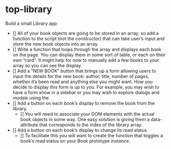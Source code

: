 # top-library

Build a small Library app

- [] All of your book objects are going to be stored in an array, so add a function to the script (not the constructor) that can take user’s input and store the new book objects into an array.
- [] Write a function that loops through the array and displays each book on the page. You can display them in some sort of table, or each on their own “card”. It might help for now to manually add a few books to your array so you can see the display.
- [] Add a “NEW BOOK” button that brings up a form allowing users to input the details for the new book: author, title, number of pages, whether it’s been read and anything else you might want. How you decide to display this form is up to you. For example, you may wish to have a form show in a sidebar or you may wish to explore dialogs and modals using the <dialog> tag. However you do this, you will most likely encounter an issue where submitting your form will not do what you expect it to do. That’s because the submit input tries to send the data to a server by default. This is where event.preventDefault(); will come in handy. Check out the documentation for event.preventDefault and see how you can solve this issue!
- [] Add a button on each book’s display to remove the book from the library.
  - [] You will need to associate your DOM elements with the actual book objects in some way. One easy solution is giving them a data-attribute that corresponds to the index of the library array.
- [] Add a button on each book’s display to change its read status.
  - [] To facilitate this you will want to create the function that toggles a book’s read status on your Book prototype instance.

